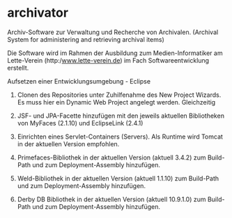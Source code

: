 archivator
==========

Archiv-Software zur Verwaltung und Recherche von Archivalen.
(Archival System for administering and retrieving archival items)

Die Software wird im Rahmen der Ausbildung zum Medien-Informatiker 
am Lette-Verein (http:/www.lette-verein.de) im Fach Softwareentwicklung
erstellt.

Aufsetzen einer Entwicklungsumgebung - Eclipse

1. Clonen des Repositories unter Zuhilfenahme des New Project Wizards.
   Es muss hier ein Dynamic Web Project angelegt werden. Gleichzeitig

2. JSF- und JPA-Facette hinzufügen mit den jeweils aktuellen Bibliotheken
   von MyFaces (2.1.10) und EclipseLink (2.4.1)
   
3. Einrichten eines Servlet-Containers (Servers). Als Runtime wird
   Tomcat in der aktuellen Version empfohlen.
   
4. Primefaces-Bibliothek in der aktuellen Version (aktuell 3.4.2)
   zum Build-Path und zum Deployment-Assembly hinzufügen.
   
5. Weld-Bibliothek in der aktuellen Version (aktuell 1.1.10)
   zum Build-Path und zum Deployment-Assembly hinzufügen.

6. Derby DB Bibliothek in der aktuellen Version (aktuell 10.9.1.0)
   zum Build-Path und zum Deployment-Assembly hinzufügen.